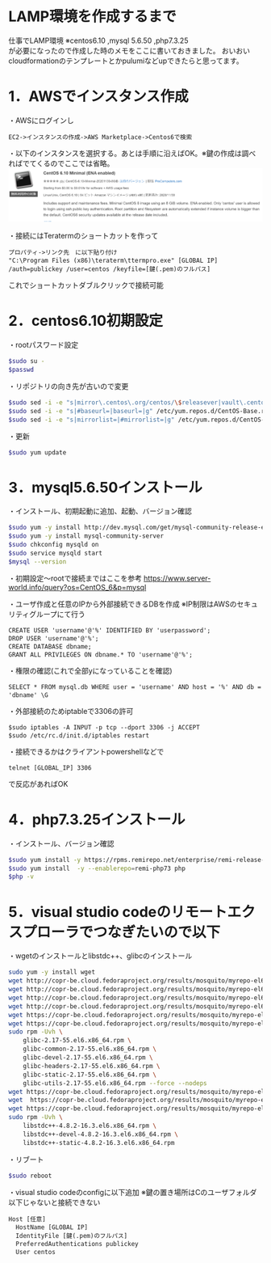 # LAMP環境を作成するまで
仕事でLAMP環境
※centos6.10 ,mysql 5.6.50 ,php7.3.25  
が必要になったので作成した時のメモをここに書いておきました。
おいおいcloudformationのテンプレートとかpulumiなどupできたらと思ってます。

# 1．AWSでインスタンス作成
・AWSにログインし
```
EC2->インスタンスの作成->AWS Marketplace->Centos6で検索
```
・以下のインスタンスを選択する。あとは手順に沿えばOK。※鍵の作成は調べればでてくるのでここでは省略。
![Test Image 1](img/centos.PNG)

・接続にはTeratermのショートカットを作って
```
プロパティ->リンク先　に以下貼り付け
"C:\Program Files (x86)\teraterm\ttermpro.exe" [GLOBAL IP] /auth=publickey /user=centos /keyfile=[鍵(.pem)のフルパス]
```
これでショートカットダブルクリックで接続可能


# 2．centos6.10初期設定
・rootパスワード設定
```bash
$sudo su -
$passwd
```
・リポジトリの向き先が古いので変更
```bash
$sudo sed -i -e "s|mirror\.centos\.org/centos/\$releasever|vault\.centos\.org/6.6|g" /etc/yum.repos.d/CentOS-Base.repo
$sudo sed -i -e "s|#baseurl=|baseurl=|g" /etc/yum.repos.d/CentOS-Base.repo
$sudo sed -i -e "s|mirrorlist=|#mirrorlist=|g" /etc/yum.repos.d/CentOS-Base.repo
```
・更新
```bash
$sudo yum update
```

# 3．mysql5.6.50インストール
・インストール、初期起動に追加、起動、バージョン確認
```bash
$sudo yum -y install http://dev.mysql.com/get/mysql-community-release-el6-5.noarch.rpm
$sudo yum -y install mysql-community-server
$sudo chkconfig mysqld on
$sudo service mysqld start
$mysql --version
```
・初期設定～rootで接続まではここを参考
https://www.server-world.info/query?os=CentOS_6&p=mysql

・ユーザ作成と任意のIPから外部接続できるDBを作成
※IP制限はAWSのセキュリティグループにて行う
```
CREATE USER 'username'@'%' IDENTIFIED BY 'userpassword';
DROP USER 'username'@'%';
CREATE DATABASE dbname;
GRANT ALL PRIVILEGES ON dbname.* TO 'username'@'%';
```
・権限の確認(これで全部yになっていることを確認)
```
SELECT * FROM mysql.db WHERE user = 'username' AND host = '%' AND db = 'dbname' \G
```
・外部接続のためiptableで3306の許可
```
$sudo iptables -A INPUT -p tcp --dport 3306 -j ACCEPT
$sudo /etc/rc.d/init.d/iptables restart
```
・接続できるかはクライアントpowershellなどで
```
telnet [GLOBAL_IP] 3306
```
で反応があればOK

# 4．php7.3.25インストール
・インストール、バージョン確認
```bash
$sudo yum install -y https://rpms.remirepo.net/enterprise/remi-release-6.rpm
$sudo yum install  -y --enablerepo=remi-php73 php
$php -v
```

# 5．visual studio codeのリモートエクスプローラでつなぎたいので以下
・wgetのインストールとlibstdc++、glibcのインストール
```bash
sudo yum -y install wget
wget http://copr-be.cloud.fedoraproject.org/results/mosquito/myrepo-el6/epel-6-x86_64/glibc-2.17-55.fc20/glibc-2.17-55.el6.x86_64.rpm
wget http://copr-be.cloud.fedoraproject.org/results/mosquito/myrepo-el6/epel-6-x86_64/glibc-2.17-55.fc20/glibc-common-2.17-55.el6.x86_64.rpm
wget http://copr-be.cloud.fedoraproject.org/results/mosquito/myrepo-el6/epel-6-x86_64/glibc-2.17-55.fc20/glibc-devel-2.17-55.el6.x86_64.rpm
wget http://copr-be.cloud.fedoraproject.org/results/mosquito/myrepo-el6/epel-6-x86_64/glibc-2.17-55.fc20/glibc-headers-2.17-55.el6.x86_64.rpm
wget https://copr-be.cloud.fedoraproject.org/results/mosquito/myrepo-el6/epel-6-x86_64/glibc-2.17-55.fc20/glibc-utils-2.17-55.el6.x86_64.rpm
wget https://copr-be.cloud.fedoraproject.org/results/mosquito/myrepo-el6/epel-6-x86_64/glibc-2.17-55.fc20/glibc-static-2.17-55.el6.x86_64.rpm
sudo rpm -Uvh \
    glibc-2.17-55.el6.x86_64.rpm \
    glibc-common-2.17-55.el6.x86_64.rpm \
    glibc-devel-2.17-55.el6.x86_64.rpm \
    glibc-headers-2.17-55.el6.x86_64.rpm \
    glibc-static-2.17-55.el6.x86_64.rpm \
    glibc-utils-2.17-55.el6.x86_64.rpm --force --nodeps
wget https://copr-be.cloud.fedoraproject.org/results/mosquito/myrepo-el6/epel-6-x86_64/gcc-4.8.2-16.3.fc20/libstdc++-4.8.2-16.3.el6.x86_64.rpm
wget  https://copr-be.cloud.fedoraproject.org/results/mosquito/myrepo-el6/epel-6-x86_64/gcc-4.8.2-16.3.fc20/libstdc++-devel-4.8.2-16.3.el6.x86_64.rpm
wget https://copr-be.cloud.fedoraproject.org/results/mosquito/myrepo-el6/epel-6-x86_64/gcc-4.8.2-16.3.fc20/libstdc++-static-4.8.2-16.3.el6.x86_64.rpm
sudo rpm -Uvh \
    libstdc++-4.8.2-16.3.el6.x86_64.rpm \
    libstdc++-devel-4.8.2-16.3.el6.x86_64.rpm \
    libstdc++-static-4.8.2-16.3.el6.x86_64.rpm
 ```
 ・リブート
  ```bash
  $sudo reboot
  ```
  
  ・visual studio codeのconfigに以下追加
  ※鍵の置き場所はCのユーザフォルダ以下じゃないと接続できない
  ```
  Host [任意]
    HostName [GLOBAL IP]
    IdentityFile [鍵(.pem)のフルパス]
    PreferredAuthentications publickey
    User centos
  ```
  
  

